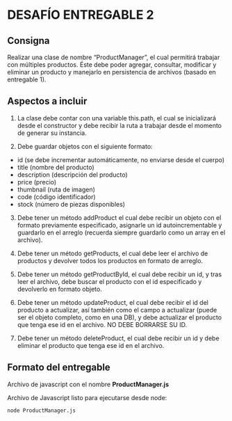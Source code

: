 # DESAFÍO ENTREGABLE 2

## Consigna
Realizar una clase de nombre “ProductManager”, el cual permitirá trabajar con múltiples productos. Éste debe poder agregar, consultar, modificar y eliminar un producto y manejarlo en persistencia de archivos (basado en entregable 1).


## Aspectos a incluir

1. La clase debe contar con una variable this.path, el cual se inicializará desde el constructor y debe recibir la ruta a trabajar desde el momento de generar su instancia.

2. Debe guardar objetos con el siguiente formato:
- id (se debe incrementar automáticamente, no enviarse desde el cuerpo)
- title (nombre del producto)
- description (descripción del producto)
- price (precio)
- thumbnail (ruta de imagen)
- code (código identificador)
- stock (número de piezas disponibles)

3. Debe tener un método addProduct el cual debe recibir un objeto con el formato previamente especificado, asignarle un id autoincrementable y guardarlo en el arreglo (recuerda siempre guardarlo como un array en el archivo).

4. Debe tener un método getProducts, el cual debe leer el archivo de productos y devolver todos los productos en formato de arreglo.

5. Debe tener un método getProductById, el cual debe recibir un id, y tras leer el archivo, debe buscar el producto con el id especificado y devolverlo en formato objeto.

6. Debe tener un método updateProduct, el cual debe recibir el id del producto a actualizar, así también como el campo a actualizar (puede ser el objeto completo, como en una DB), y debe actualizar el producto que tenga ese id en el archivo. NO DEBE BORRARSE SU ID.

7. Debe tener un método deleteProduct, el cual debe recibir un id y debe eliminar el producto que tenga ese id en el archivo.


## Formato del entregable

Archivo de javascript con el nombre **ProductManager.js**

Archivo de Javascript listo para ejecutarse desde node:
```
node ProductManager.js
```
